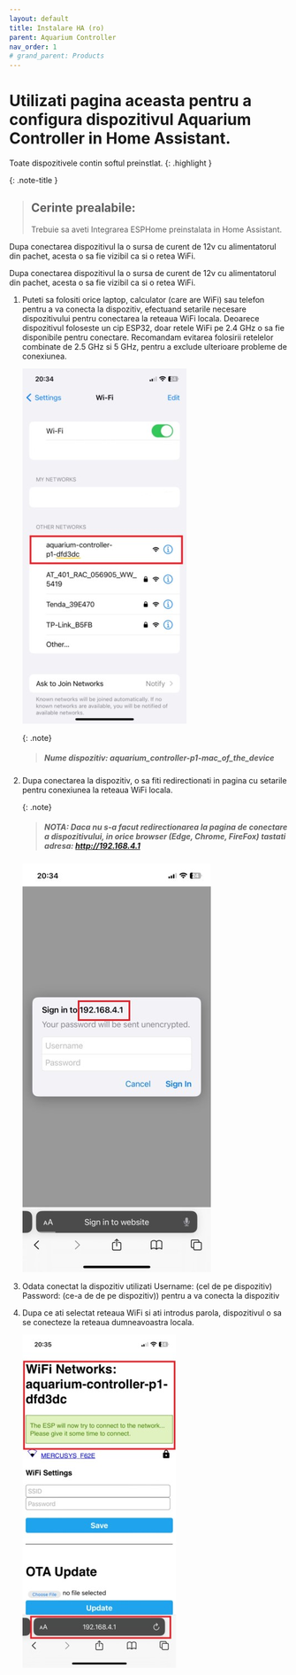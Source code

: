 ```yaml
---
layout: default
title: Instalare HA (ro)
parent: Aquarium Controller
nav_order: 1
# grand_parent: Products
---
```


# Utilizati pagina aceasta pentru a configura dispozitivul Aquarium Controller in Home Assistant.

Toate dispozitivele contin softul preinstlat.
{: .highlight }

{: .note-title }
> ## Cerinte prealabile:
>
> Trebuie sa aveti Integrarea ESPHome preinstalata in Home Assistant.

Dupa conectarea dispozitivul la o sursa de curent de 12v cu alimentatorul din pachet, acesta o sa fie vizibil ca si o retea WiFi.

Dupa conectarea dispozitivul la o sursa de curent de 12v cu alimentatorul din pachet, acesta o sa fie vizibil ca si o retea WiFi.

1. Puteti sa folositi orice laptop, calculator (care are WiFi) sau telefon pentru a va conecta la dispozitiv, efectuand setarile necesare dispozitivului pentru conectarea la reteaua WiFi locala.
Deoarece dispozitivul foloseste un cip ESP32, doar retele WiFi pe 2.4 GHz o sa fie disponibile pentru conectare. 
Recomandam evitarea folosirii retelelor combinate de 2.5 GHz si 5 GHz, pentru a exclude ulterioare probleme de conexiunea.

	![](/docs/aquarium_controller/images/installation/controller_wifi.jpeg)

	{: .note}
	> ##### Nume dispozitiv: aquarium_controller-p1-mac_of_the_device
	

2. Dupa conectarea la dispozitiv, o sa fiti redirectionati in pagina cu setarile pentru conexiunea la reteaua WiFi locala.
		
	{: .note}
	> #####	NOTA: Daca nu s-a facut redirectionarea la pagina de conectare a dispozitivului, in orice browser (Edge, Chrome, FireFox) tastati adresa: http://192.168.4.1

	![](/docs/aquarium_controller/images/installation/login.jpeg)

3. Odata conectat la dispozitiv utilizati 
	Username:  (cel de pe dispozitiv)
	Password: (ce-a de de pe dispozitiv)) pentru a va conecta la dispozitiv

4. Dupa ce ati selectat reteaua WiFi si ati introdus parola, dispozitivul o sa se conecteze la reteaua dumneavoastra locala.

	![](/docs/aquarium_controller/images/installation/network_save.jpeg)	
